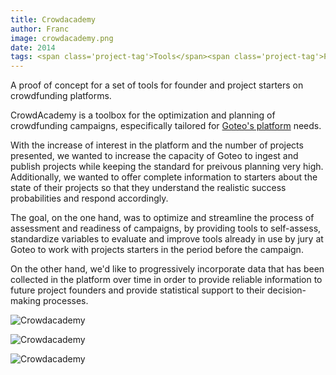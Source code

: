 ```yaml
---
title: Crowdacademy
author: Franc
image: crowdacademy.png
date: 2014
tags: <span class='project-tag'>Tools</span><span class='project-tag'>Prototyping</span><span class='project-tag'>UX Design</span>
---
```


A proof of concept for a set of tools for founder and project starters on crowdfunding platforms.

CrowdAcademy is a toolbox for the optimization and planning of crowdfunding campaigns, especifically tailored for [Goteo's platform](http://www.goteo.org "Goteo's platform") needs.

With the increase of interest in the platform and the number of projects presented, we wanted to increase the capacity of Goteo to ingest and publish projects while keeping the standard for preivous planning very high. Additionally, we wanted to offer complete information to starters about the state of their projects so that they understand the realistic success probabilities and respond accordingly.

The goal, on the one hand, was to optimize and streamline the process of assessment and readiness of campaigns, by providing tools to self-assess, standardize variables to evaluate and improve tools already in use by jury at Goteo to work with projects starters in the period before the campaign.

On the other hand, we'd like to progressively incorporate data that has been collected in the platform over time in order to provide reliable information to future project founders and provide statistical support to their decision-making processes.


![Crowdacademy](assets/content/work/crowdacademy01.png)

![Crowdacademy](assets/content/work/crowdacademy02.png)

![Crowdacademy](assets/content/work/crowdacademy03.png)
